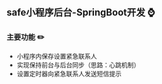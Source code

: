 ## safe小程序后台-SpringBoot开发 :watch:
### 主要功能 :pencil2:
- 小程序内保存设置紧急联系人
- 实现保持前台与后台同步（思路：心跳机制）
- 设置定时器向紧急联系人发送短信提示
